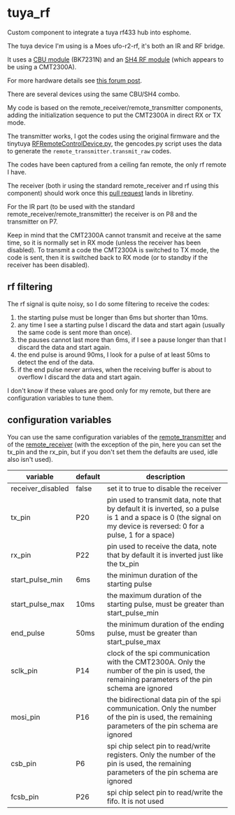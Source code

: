 # tuya_rf
Custom component to integrate a tuya rf433 hub into esphome.

The tuya device I'm using is a Moes ufo-r2-rf, it's both an IR and RF bridge.

It uses a [CBU module](https://docs.libretiny.eu/boards/cbu/) (BK7231N) and an [SH4 RF module](https://developer.tuya.com/en/docs/iot/sh4-module-datasheet?id=Ka04qyuydvubw) (which appears to be using a CMT2300A).

For more hardware details see [this forum post](https://www.elektroda.com/rtvforum/topic3975921.html).

There are several devices using the same CBU/SH4 combo.

My code is based on the remote_receiver/remote_transmitter components, adding the initialization sequence to put the CMT2300A in direct RX or TX mode.

The transmitter works, I got the codes using the original firmware and the tinytuya [RFRemoteControlDevice.py](https://github.com/jasonacox/tinytuya/blob/master/tinytuya/Contrib/RFRemoteControlDevice.py), the gencodes.py script uses the data to generate the `remote_transmitter.transmit_raw` codes.

The codes have been captured from a ceiling fan remote, the only rf remote I have.

The receiver (both ir using the standard remote_receiver and rf using this component) should work once this [pull request](https://github.com/libretiny-eu/libretiny/pull/290) lands in libretiny.

For the IR part (to be used with the standard remote_receiver/remote_transmitter) the receiver is on P8 and the transmitter on P7.

Keep in mind that the CMT2300A cannot transmit and receive at the same time, so it is normally set in RX mode (unless the receiver has been disabled). To transmit a code the CMT2300A is switched
to TX mode, the code is sent, then it is switched back to RX mode (or to standby if the receiver has been disabled).

## rf filtering

The rf signal is quite noisy, so I do some filtering to receive the codes:

1. the starting pulse must be longer than 6ms but shorter than 10ms.
2. any time I see a starting pulse I discard the data and start again (usually the same code is sent more than once).
3. the pauses cannot last more than 6ms, if I see a pause longer than that I discard the data and start again.
4. the end pulse is around 90ms, I look for a pulse of at least 50ms to detect the end of the data.
5. if the end pulse never arrives, when the receiving buffer is about to overflow I discard the data and start again.

I don't know if these values are good only for my remote, but there are configuration variables to tune them.

## configuration variables

You can use the same configuration variables of the [remote_transmitter](https://esphome.io/components/remote_transmitter) and of the [remote_receiver](https://esphome.io/components/remote_receiver) (with the exception of the pin, here you can set the tx_pin and the rx_pin, but if you don't set them the defaults are used, idle also isn't used).

| variable | default | description |
|--|--|--|
|receiver_disabled|false|set it to true to disable the receiver|
|tx_pin|P20|pin used to transmit data, note that by default it is inverted, so a pulse is 1 and a space is 0 (the signal on my device is reversed: 0 for a pulse, 1 for a space)|
|rx_pin|P22|pin used to receive the data, note that by default it is inverted just like the tx_pin|
|start_pulse_min|6ms|the minimun duration of the starting pulse|
|start_pulse_max|10ms|the maximum duration of the starting pulse, must be greater than start_pulse_min|
|end_pulse|50ms|the minimum duration of the ending pulse, must be greater than start_pulse_max|
|sclk_pin|P14|clock of the spi communication with the CMT2300A. Only the number of the pin is used, the remaining parameters of the pin schema are ignored|
|mosi_pin|P16|the bidirectional data pin of the spi communication. Only the number of the pin is used, the remaining parameters of the pin schema are ignored|
|csb_pin|P6|spi chip select pin to read/write registers. Only the number of the pin is used, the remaining parameters of the pin schema are ignored|
|fcsb_pin|P26|spi chip select pin to read/write the fifo. It is not used|
